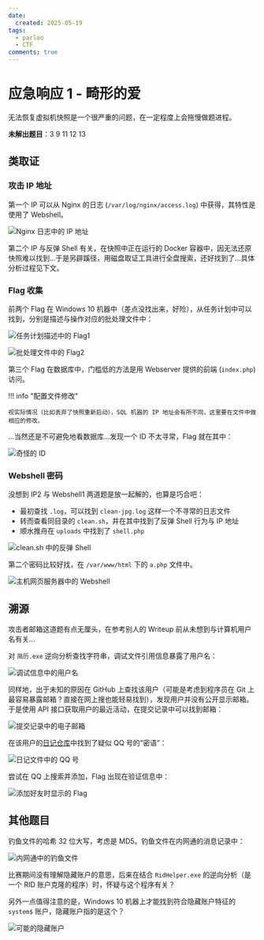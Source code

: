 ```yaml
---
date:
  created: 2025-05-19
tags:
  - parloo
  - CTF
comments: true
---
```


# 应急响应 1 - 畸形的爱

无法恢复虚拟机快照是一个很严重的问题，在一定程度上会拖慢做题进程。

**未解出题目**：3 9 11 12 13

## 类取证

### 攻击 IP 地址

第一个 IP 可以从 Nginx 的日志 (`/var/log/nginx/access.log`) 中获得，其特性是使用了 Webshell。

![Nginx 日志中的 IP 地址](img/nginx-log-ip.png "Nginx 日志中的 IP 地址")

第二个 IP 与反弹 Shell 有关，在快照中正在运行的 Docker 容器中，因无法还原快照难以找到...于是另辟蹊径，用磁盘取证工具进行全盘搜索，还好找到了...具体分析过程见下文。

### Flag 收集

前两个 Flag 在 Windows 10 机器中（差点没找出来，好险），从任务计划中可以找到，分别是描述与操作对应的批处理文件中：

![任务计划描述中的 Flag1](img/flag1-in-schedule.png "任务计划描述中的 Flag1")

![批处理文件中的 Flag2](img/flag2-in-bat.png "批处理文件中的 Flag2")

第三个 Flag 在数据库中，门槛低的方法是用 Webserver 提供的前端 (`index.php`) 访问。

!!! info "配置文件修改"

    视实际情况（比如丢弃了快照重新启动），SQL 机器的 IP 地址会有所不同，这里要在文件中做相应的修改。

...当然还是不可避免地看数据库...发现一个 ID 不太寻常，Flag 就在其中：

![奇怪的 ID](img/strange-order.png "奇怪的 ID")

### Webshell 密码

没想到 IP2 与 Webshell1 两道题是放一起解的，也算是巧合吧：

- 最初查找 `.log`，可以找到 `clean-jpg.log` 这样一个不寻常的日志文件
- 转而查看同目录的 `clean.sh`，并在其中找到了反弹 Shell 行为与 IP 地址
- 顺水推舟在 `uploads` 中找到了 `shell.php`

![clean.sh 中的反弹 Shell](img/clean-sh-rev-shell.png "clean.sh 中的反弹 Shell")

第二个密码比较好找，在 `/var/www/html` 下的 `a.php` 文件中。

![主机网页服务器中的 Webshell](img/webshell-in-host.png "主机网页服务器中的 Webshell")

## 溯源

攻击者邮箱这道题有点无厘头，在参考别人的 Writeup 前从未想到与计算机用户名有关...

对 `简历.exe` 逆向分析查找字符串，调试文件引用信息暴露了用户名：

![调试信息中的用户名](img/debug-string-in-resume.png "调试信息中的用户名")

同样地，出于未知的原因在 GitHub 上查找该用户（可能是考虑到程序员在 Git 上最容易暴露邮箱？直接在网上搜也能轻易找到），发现用户并没有公开显示邮箱。于是使用 API 接口获取用户的最近活动，在提交记录中可以找到邮箱：

![提交记录中的电子邮箱](img/email-in-commit.png "提交记录中的电子邮箱")

在该用户的[日记仓库](https://github.com/n0k4u/whatthis/blob/main/%E6%88%91%E7%9A%84%E6%97%A5%E8%AE%B0.txt)中找到了疑似 QQ 号的“密语”：

![日记文件中的 QQ 号](img/qq-in-diary.png "日记文件中的 QQ 号")

尝试在 QQ 上搜索并添加，Flag 出现在验证信息中：

![添加好友时显示的 Flag](img/qq-flag.png "添加好友时显示的 Flag")

## 其他题目

钓鱼文件的哈希 32 位大写，考虑是 MD5。钓鱼文件在内网通的消息记录中：

![内网通中的钓鱼文件](img/resume-phishing.png "内网通中的钓鱼文件")

比赛期间没有理解隐藏账户的意思，后来在结合 `RidHelper.exe` 的逆向分析（是一个 RID 账户克隆的程序）时，怀疑与这个程序有关？

另外一点值得注意的是，Windows 10 机器上才能找到符合隐藏账户特征的 `system$` 账户，隐藏账户指的是这个？

![可能的隐藏账户](img/sus-account.png "可能的隐藏账户")

